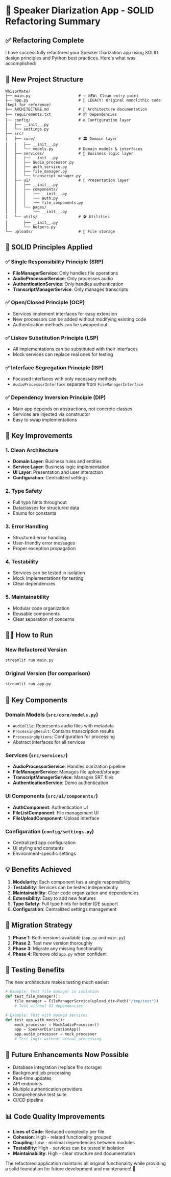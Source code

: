 # 🎯 Speaker Diarization App - SOLID Refactoring Summary

## ✅ Refactoring Complete

I have successfully refactored your Speaker Diarization app using SOLID design principles and Python best practices. Here's what was accomplished:

## 📁 New Project Structure

```
WhisprMate/
├── main.py                     # ✨ NEW: Clean entry point
├── app.py                      # 📜 LEGACY: Original monolithic code (kept for reference)
├── ARCHITECTURE.md             # 📖 Architecture documentation
├── requirements.txt            # 📦 Dependencies
├── config/                     # ⚙️ Configuration layer
│   ├── __init__.py
│   └── settings.py
├── src/
│   ├── core/                   # 🏛️ Domain layer
│   │   ├── __init__.py
│   │   └── models.py           # Domain models & interfaces
│   ├── services/               # 🔧 Business logic layer
│   │   ├── __init__.py
│   │   ├── audio_processor.py
│   │   ├── auth_service.py
│   │   ├── file_manager.py
│   │   └── transcript_manager.py
│   ├── ui/                     # 🎨 Presentation layer
│   │   ├── __init__.py
│   │   ├── components/
│   │   │   ├── __init__.py
│   │   │   ├── auth.py
│   │   │   └── file_components.py
│   │   └── pages/
│   │       └── __init__.py
│   └── utils/                  # 🛠️ Utilities
│       ├── __init__.py
│       └── helpers.py
└── uploads/                    # 📁 File storage
```

## 🎯 SOLID Principles Applied

### ✅ Single Responsibility Principle (SRP)

- **FileManagerService**: Only handles file operations
- **AudioProcessorService**: Only processes audio
- **AuthenticationService**: Only handles authentication
- **TranscriptManagerService**: Only manages transcripts

### ✅ Open/Closed Principle (OCP)

- Services implement interfaces for easy extension
- New processors can be added without modifying existing code
- Authentication methods can be swapped out

### ✅ Liskov Substitution Principle (LSP)

- All implementations can be substituted with their interfaces
- Mock services can replace real ones for testing

### ✅ Interface Segregation Principle (ISP)

- Focused interfaces with only necessary methods
- `AudioProcessorInterface` separate from `FileManagerInterface`

### ✅ Dependency Inversion Principle (DIP)

- Main app depends on abstractions, not concrete classes
- Services are injected via constructor
- Easy to swap implementations

## 🚀 Key Improvements

### 1. **Clean Architecture**

- **Domain Layer**: Business rules and entities
- **Service Layer**: Business logic implementation
- **UI Layer**: Presentation and user interaction
- **Configuration**: Centralized settings

### 2. **Type Safety**

- Full type hints throughout
- Dataclasses for structured data
- Enums for constants

### 3. **Error Handling**

- Structured error handling
- User-friendly error messages
- Proper exception propagation

### 4. **Testability**

- Services can be tested in isolation
- Mock implementations for testing
- Clear dependencies

### 5. **Maintainability**

- Modular code organization
- Reusable components
- Clear separation of concerns

## 🏃‍♂️ How to Run

### New Refactored Version

```bash
streamlit run main.py
```

### Original Version (for comparison)

```bash
streamlit run app.py
```

## 🔧 Key Components

### Domain Models (`src/core/models.py`)

- `AudioFile`: Represents audio files with metadata
- `ProcessingResult`: Contains transcription results
- `ProcessingOptions`: Configuration for processing
- Abstract interfaces for all services

### Services (`src/services/`)

- **AudioProcessorService**: Handles diarization pipeline
- **FileManagerService**: Manages file upload/storage
- **TranscriptManagerService**: Manages SRT files
- **AuthenticationService**: Demo authentication

### UI Components (`src/ui/components/`)

- **AuthComponent**: Authentication UI
- **FileListComponent**: File management UI
- **FileUploadComponent**: Upload interface

### Configuration (`config/settings.py`)

- Centralized app configuration
- UI styling and constants
- Environment-specific settings

## 💡 Benefits Achieved

1. **Modularity**: Each component has a single responsibility
2. **Testability**: Services can be tested independently
3. **Maintainability**: Clear code organization and dependencies
4. **Extensibility**: Easy to add new features
5. **Type Safety**: Full type hints for better IDE support
6. **Configuration**: Centralized settings management

## 🔄 Migration Strategy

1. **Phase 1**: Both versions available (`app.py` and `main.py`)
2. **Phase 2**: Test new version thoroughly
3. **Phase 3**: Migrate any missing functionality
4. **Phase 4**: Remove old `app.py` when confident

## 🧪 Testing Benefits

The new architecture makes testing much easier:

```python
# Example: Test file manager in isolation
def test_file_manager():
    file_manager = FileManagerService(upload_dir=Path("/tmp/test"))
    # Test without UI dependencies

# Example: Test with mocked services
def test_app_with_mocks():
    mock_processor = MockAudioProcessor()
    app = SpeakerDiarizationApp()
    app.audio_processor = mock_processor
    # Test logic without actual processing
```

## 🚀 Future Enhancements Now Possible

- Database integration (replace file storage)
- Background job processing
- Real-time updates
- API endpoints
- Multiple authentication providers
- Comprehensive test suite
- CI/CD pipeline

## 📊 Code Quality Improvements

- **Lines of Code**: Reduced complexity per file
- **Cohesion**: High - related functionality grouped
- **Coupling**: Low - minimal dependencies between modules
- **Testability**: High - services can be tested in isolation
- **Maintainability**: High - clear structure and documentation

The refactored application maintains all original functionality while providing a solid foundation for future development and maintenance! 🎉
